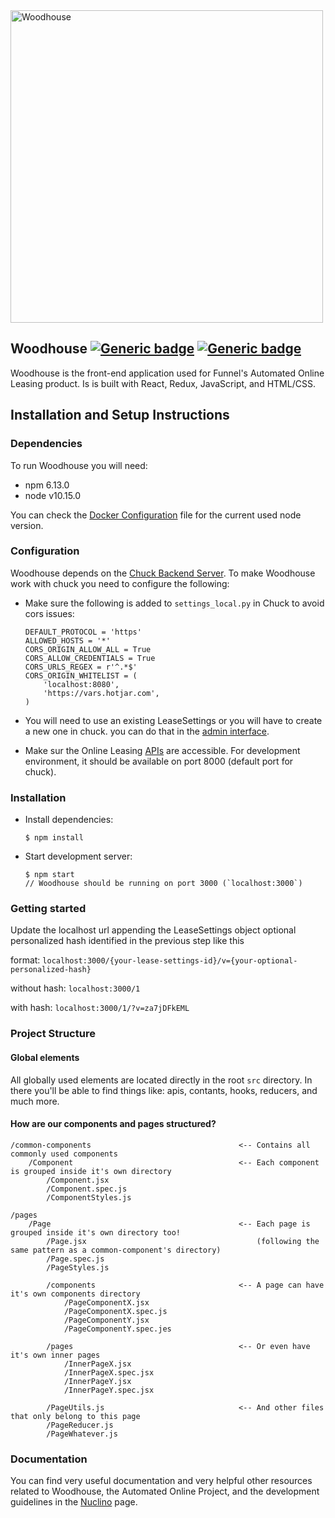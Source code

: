 <img src="https://i2.wp.com/www.bubbleblabber.com/wp-content/uploads/2015/06/Woodhouse.jpg" alt="Woodhouse" width="500" align="center"/>

## Woodhouse [![Generic badge](https://img.shields.io/badge/React-v16.13-blue.svg)](https://reactjs.org/) [![Generic badge](https://img.shields.io/badge/Node-v10.15-brightgreen.svg)](https://nodejs.org/en/)

Woodhouse is the front-end application used for Funnel's Automated Online Leasing product. Is is built with React, Redux, JavaScript, and HTML/CSS.

## Installation and Setup Instructions

### Dependencies

To run Woodhouse you will need:

-   npm 6.13.0
-   node v10.15.0

You can check the [Docker Configuration](.buildkite/docker-compose.yml) file for the current used node version.

### Configuration

Woodhouse depends on the [Chuck Backend Server](https://github.com/Nestio/chuck).
To make Woodhouse work with chuck you need to configure the following:

-   Make sure the following is added to `settings_local.py` in Chuck to avoid cors issues:
    ```
    DEFAULT_PROTOCOL = 'https'
    ALLOWED_HOSTS = '*'
    CORS_ORIGIN_ALLOW_ALL = True
    CORS_ALLOW_CREDENTIALS = True
    CORS_URLS_REGEX = r'^.*$'
    CORS_ORIGIN_WHITELIST = (
        'localhost:8080',
        'https://vars.hotjar.com',
    )
    ```
-   You will need to use an existing LeaseSettings or you will have to create a new one in chuck. you can do that in the [admin interface](http://localhost:8000/admin/onlineleasing/leasesettings/).

-   Make sur the Online Leasing [APIs](https://nestiolistings.com/api/onlineleasing/api-doc/#/) are accessible. For development environment, it should be available on port 8000 (default port for chuck).

### Installation

-   Install dependencies:
    ```
    $ npm install
    ```
-   Start development server:
    ```
    $ npm start
    // Woodhouse should be running on port 3000 (`localhost:3000`)
    ```

### Getting started

Update the localhost url appending the LeaseSettings object optional personalized hash identified in the previous step like this

format: `localhost:3000/{your-lease-settings-id}/v={your-optional-personalized-hash}`

without hash: `localhost:3000/1`

with hash: `localhost:3000/1/?v=za7jDFkEML`

### Project Structure

#### Global elements

All globally used elements are located directly in the root `src` directory.
In there you'll be able to find things like: apis, contants, hooks, reducers, and much more.

#### How are our components and pages structured?

```
/common-components                                 <-- Contains all commonly used components
    /Component                                     <-- Each component is grouped inside it's own directory
        /Component.jsx
        /Component.spec.js
        /ComponentStyles.js

/pages
    /Page                                          <-- Each page is grouped inside it's own directory too!
        /Page.jsx                                      (following the same pattern as a common-component's directory)
        /Page.spec.js
        /PageStyles.js

        /components                                <-- A page can have it's own components directory
            /PageComponentX.jsx
            /PageComponentX.spec.js
            /PageComponentY.jsx
            /PageComponentY.spec.jes

        /pages                                     <-- Or even have it's own inner pages
            /InnerPageX.jsx
            /InnerPageX.spec.jsx
            /InnerPageY.jsx
            /InnerPageY.spec.jsx

        /PageUtils.js                              <-- And other files that only belong to this page
        /PageReducer.js
        /PageWhatever.js
```

### Documentation

You can find very useful documentation and very helpful other resources related to Woodhouse, the Automated Online Project, and the development guidelines in the [Nuclino](https://app.nuclino.com/Nestio/Dev/Online-Leasing-d470cb31-b040-4fb0-946b-0da6e62c5ec6) page.
